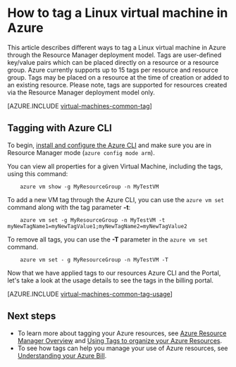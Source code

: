 <properties
    pageTitle="How to tag an Azure Linux virtual machine | Azure"
    description="Learn about tagging an Azure Linux virtual machine created in Azure using the Resource Manager deployment model."
    services="virtual-machines-linux"
    documentationcenter=""
    author="mmccrory"
    manager="timlt"
    editor="tysonn"
    tags="azure-resource-manager" />
<tags
    ms.assetid="ca0e17e5-d78e-42e6-9dad-c1e8f1c58027"
    ms.service="virtual-machines-linux"
    ms.devlang="na"
    ms.topic="article"
    ms.tgt_pltfrm="vm-linux"
    ms.workload="infrastructure-services"
    ms.date="02/28/2017"
    wacn.date=""
    ms.author="memccror" />

# How to tag a Linux virtual machine in Azure
This article describes different ways to tag a Linux virtual machine in Azure through the Resource Manager deployment model. Tags are user-defined key/value pairs which can be placed directly on a resource or a resource group. Azure currently supports up to 15 tags per resource and resource group. Tags may be placed on a resource at the time of creation or added to an existing resource. Please note, tags are supported for resources created via the Resource Manager deployment model only.

[AZURE.INCLUDE [virtual-machines-common-tag](../../includes/virtual-machines-common-tag.md)]

## Tagging with Azure CLI
To begin, [install and configure the Azure CLI](/documentation/articles/xplat-cli-azure-resource-manager/) and make sure you are in Resource Manager mode (`azure config mode arm`).

You can view all properties for a given Virtual Machine, including the tags, using this command:

        azure vm show -g MyResourceGroup -n MyTestVM

To add a new VM tag through the Azure CLI, you can use the `azure vm set` command along with the tag parameter **-t**:

        azure vm set -g MyResourceGroup -n MyTestVM -t myNewTagName1=myNewTagValue1;myNewTagName2=myNewTagValue2

To remove all tags, you can use the **-T** parameter in the `azure vm set` command.

        azure vm set - g MyResourceGroup -n MyTestVM -T

Now that we have applied tags to our resources Azure CLI and the Portal, let's take a look at the usage details to see the tags in the billing portal.

[AZURE.INCLUDE [virtual-machines-common-tag-usage](../../includes/virtual-machines-common-tag-usage.md)]

## Next steps
* To learn more about tagging your Azure resources, see [Azure Resource Manager Overview][Azure Resource Manager Overview] and [Using Tags to organize your Azure Resources][Using Tags to organize your Azure Resources].
* To see how tags can help you manage your use of Azure resources, see [Understanding your Azure Bill][Understanding your Azure Bill].

[Azure CLI environment]: /documentation/articles/xplat-cli-azure-resource-manager/
[Azure Resource Manager Overview]: /documentation/articles/resource-group-overview/
[Using Tags to organize your Azure Resources]: /documentation/articles/resource-group-using-tags/
[Understanding your Azure Bill]: /documentation/articles/billing-understand-your-bill/
